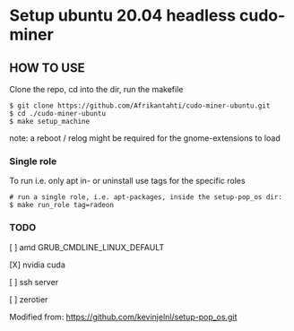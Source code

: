 # Setup ubuntu 20.04 headless cudo-miner

## HOW TO USE

Clone the repo, cd into the dir, run the makefile

```
$ git clone https://github.com/Afrikantahti/cudo-miner-ubuntu.git
$ cd ./cudo-miner-ubuntu
$ make setup_machine
```

note: a reboot / relog might be required for the gnome-extensions to load

### Single role

To run i.e. only apt in- or uninstall use tags for the specific roles

```
# run a single role, i.e. apt-packages, inside the setup-pop_os dir:
$ make run_role tag=radeon
```

### TODO

[ ] amd GRUB_CMDLINE_LINUX_DEFAULT

[X] nvidia cuda

[ ] ssh server

[ ] zerotier

Modified from:
https://github.com/kevinjelnl/setup-pop_os.git
